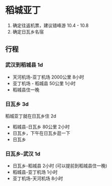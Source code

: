 # 稻城亚丁

1. 确定往返机票，建议错峰游  10.4 - 10.8
2. 确定日瓦乡名宿 

## 行程

### 武汉到稻城县 1d

* 天河机场-亚丁机场 2000公里 8小时
* 亚丁机场 - 稻城县 50公里 1小时
* 稻城县住一晚

### 日瓦乡 3d

稻城亚丁就在日瓦乡住 2d 

* 稻城县-日瓦乡 80公里 2小时
* 日瓦乡，下午在日瓦乡逛一下
* 日瓦乡
  
### 日瓦乡-武汉 1d

* 日瓦乡-稻城县 2小时 (可以提前到稻城县住一晚)
* 稻城县-亚丁机场 1小时
* 亚丁机场-天河机场 8小时